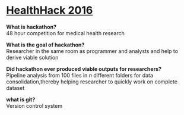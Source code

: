 # [HealthHack 2016](http://healthhack.com.au/)

**What is hackathon?**  
48 hour competition for medical health research 

**What is the goal of hackathon?**  
 Researcher in the same room as programmer and analysts and help to derive viable solution 

**Did hackathon ever produced viable outputs for researchers?**  
 Pipeline analysis from 100 files in *n* different folders for data consolidation,thereby helping researcher to quickly work on  complete dataset

**what is git?**  
Version control system 
